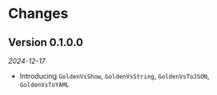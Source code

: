 # Changes

## Version 0.1.0.0

_2024-12-17_

- Introducing `GoldenVsShow`, `GoldenVsString`, `GoldenVsToJSON`, `GoldenVsToYAML`

